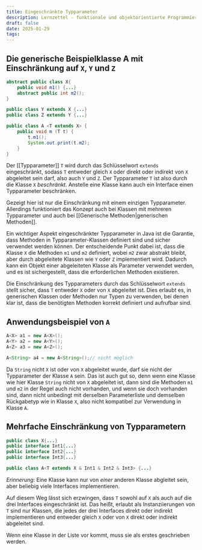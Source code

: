 ```yaml
---
title: Eingeschränkte Typparameter
description: Lernzettel - funktionale und objektorientierte Programmierung
draft: false
date: 2025-01-29
tags:
---
```

## Die generische Beispielklasse A mit Einschränkung auf `X`, `Y` und `Z`
```java
abstract public class X{
	public void m1() {...}
	abstract public int m2();
}

public class Y extends X {...}
public class Z extends Y {...}

public class A <T extends X> {
	public void m (T t) {
		t.m1();
		System.out.print(t.m2);
	}
}
```
Der [[Typparameter]] `T` wird durch das Schlüsselwort `extends` eingeschränkt, sodass `T` entweder gleich `X` oder direkt oder indirekt von `X` abgeleitet sein darf, also auch `Y` und `Z`. Der Typparameter `T` ist also durch die Klasse `X` *beschränkt*. Anstelle eine Klasse kann auch ein Interface einen Typparameter beschränken.

Gezeigt hier ist nur die Einschränkung mit einem einzigen Typparameter. Allerdings funktioniert das Konzept auch bei Klassen mit mehreren Typparameter und auch bei [[Generische Methoden|generischen Methoden]].

Ein wichtiger Aspekt eingeschränkter Typparameter in Java ist die Garantie, dass Methoden in Typparameter-Klassen definiert sind und sicher verwendet werden können. Der entscheidende Punkt dabei ist, dass die Klasse `X` die Methoden `m1` und `m2` definiert, wobei `m2` zwar abstrakt bleibt, aber durch abgeleitete Klassen wie `Y` oder `Z` implementiert wird. Dadurch kann ein Objekt einer abgeleiteten Klasse als Parameter verwendet werden, und es ist sichergestellt, dass die erforderlichen Methoden existieren.

Die Einschränkung des Typparameters durch das Schlüsselwort `extends` stellt sicher, dass `T` entweder `X` oder von `X` abgeleitet ist. Dies erlaubt es, in generischen Klassen oder Methoden nur Typen zu verwenden, bei denen klar ist, dass die benötigten Methoden korrekt definiert und aufrufbar sind.

## Anwendungsbeispiel von `A`
```java
A<X> a1 = new A<X>();
A<Y> a2 = new A<Y>();
A<Z> a3 = new A<Z>();

A<String> a4 = new A<String>();// nicht möglich
```
Da `String` nicht `X` ist oder von `X` abgeleitet wurde, darf sie nicht der Typparameter der Klasse `A` sein. Das ist auch gut so, denn wenn eine Klasse wie hier Klasse `String` nicht von `X` abgeleitet ist, dann sind die Methoden `m1` und `m2` in der Regel auch nicht vorhanden, und wenn sie doch vorhanden sind, dann nicht unbedingt mit derselben Parameterliste und demselben Rückgabetyp wie in Klasse `X`, also nicht kompatibel zur Verwendung in Klasse `A`.

## Mehrfache Einschränkung von Typparametern
```java
public class X{...}
public interface Int1{...}
public interface Int2{...}
public interface Int3{...}

public class A<T extends X & Int1 & Int2 & Int3> {...}
```
*Erinnerung:* Eine Klasse kann nur von *einer* anderen Klasse abgleitet sein, aber beliebig viele Interfaces implementieren.

Auf diesem Weg lässt sich erzwingen, dass `T` sowohl auf `X` als auch auf die drei Interfaces eingeschränkt ist. Das heißt, erlaubt als Instanziierungen von `T` sind nur Klassen, die jedes der drei Interfaces direkt oder indirekt implementieren und entweder gleich `X` oder von `X` direkt oder indirekt abgeleitet sind.

Wenn eine Klasse in der Liste vor kommt, muss sie als erstes geschrieben werden.